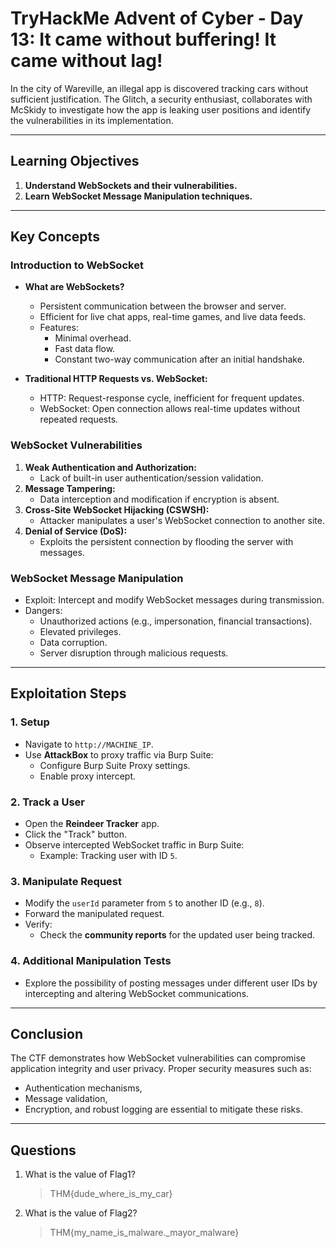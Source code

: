 # TryHackMe Advent of Cyber - Day 13: It came without buffering! It came without lag!

In the city of Wareville, an illegal app is discovered tracking cars without sufficient justification. The Glitch, a security enthusiast, collaborates with McSkidy to investigate how the app is leaking user positions and identify the vulnerabilities in its implementation.

---

## Learning Objectives
1. **Understand WebSockets and their vulnerabilities.**
2. **Learn WebSocket Message Manipulation techniques.**

---

## Key Concepts

### Introduction to WebSocket
- **What are WebSockets?**
  - Persistent communication between the browser and server.
  - Efficient for live chat apps, real-time games, and live data feeds.
  - Features:
    - Minimal overhead.
    - Fast data flow.
    - Constant two-way communication after an initial handshake.

- **Traditional HTTP Requests vs. WebSocket:**
  - HTTP: Request-response cycle, inefficient for frequent updates.
  - WebSocket: Open connection allows real-time updates without repeated requests.

### WebSocket Vulnerabilities
1. **Weak Authentication and Authorization:**
   - Lack of built-in user authentication/session validation.
2. **Message Tampering:**
   - Data interception and modification if encryption is absent.
3. **Cross-Site WebSocket Hijacking (CSWSH):**
   - Attacker manipulates a user's WebSocket connection to another site.
4. **Denial of Service (DoS):**
   - Exploits the persistent connection by flooding the server with messages.

### WebSocket Message Manipulation
- Exploit: Intercept and modify WebSocket messages during transmission.
- Dangers:
  - Unauthorized actions (e.g., impersonation, financial transactions).
  - Elevated privileges.
  - Data corruption.
  - Server disruption through malicious requests.

---

## Exploitation Steps

### 1. Setup
- Navigate to `http://MACHINE_IP`.
- Use **AttackBox** to proxy traffic via Burp Suite:
  - Configure Burp Suite Proxy settings.
  - Enable proxy intercept.

### 2. Track a User
- Open the **Reindeer Tracker** app.
- Click the "Track" button.
- Observe intercepted WebSocket traffic in Burp Suite:
  - Example: Tracking user with ID `5`.

### 3. Manipulate Request
- Modify the `userId` parameter from `5` to another ID (e.g., `8`).
- Forward the manipulated request.
- Verify:
  - Check the **community reports** for the updated user being tracked.

### 4. Additional Manipulation Tests
- Explore the possibility of posting messages under different user IDs by intercepting and altering WebSocket communications.

---

## Conclusion
The CTF demonstrates how WebSocket vulnerabilities can compromise application integrity and user privacy. Proper security measures such as:
- Authentication mechanisms,
- Message validation,
- Encryption, and robust logging are essential to mitigate these risks.

---

## Questions

1. What is the value of Flag1?
    >THM{dude_where_is_my_car}
2. What is the value of Flag2?
    >THM{my_name_is_malware._mayor_malware}